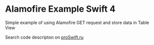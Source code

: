 # Alamofire Example Swift 4
Simple example of using Alamofire GET request and store data in Table View

Search code descripton on <a href='http://proswift.ru/alamofire-na-primere/'>proSwift.ru</a>
